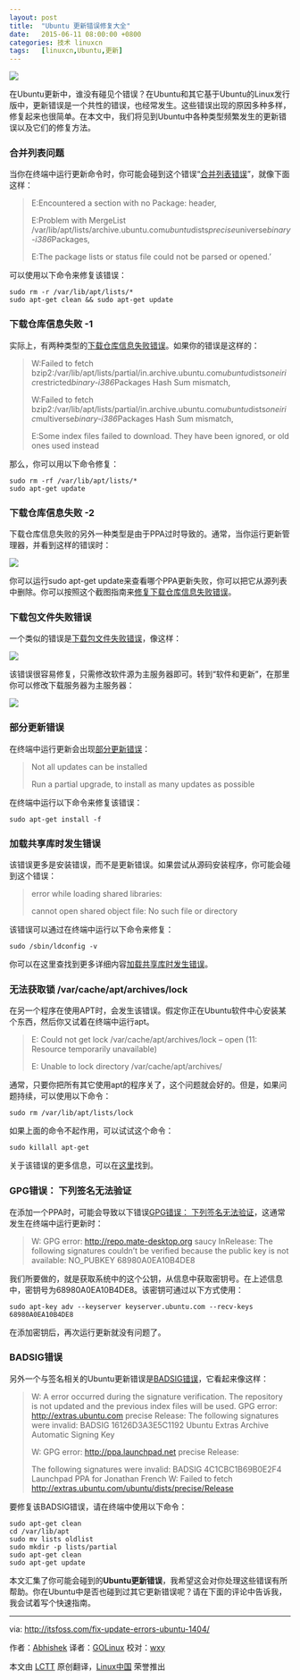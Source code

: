 ```yaml
---
layout: post
title:	"Ubuntu 更新错误修复大全"
date:	2015-06-11 08:00:00 +0800 
categories:	技术 linuxcn 
tags:	[linuxcn,Ubuntu,更新]
---
```



![](/Asserts/Images/album/201506/11/000209ot1y6b7yyrty1wew.jpg)


在Ubuntu更新中，谁没有碰见个错误？在Ubuntu和其它基于Ubuntu的Linux发行版中，更新错误是一个共性的错误，也经常发生。这些错误出现的原因多种多样，修复起来也很简单。在本文中，我们将见到Ubuntu中各种类型频繁发生的更新错误以及它们的修复方法。


### 合并列表问题


当你在终端中运行更新命令时，你可能会碰到这个错误“[合并列表错误](http://itsfoss.com/how-to-fix-problem-with-mergelist/)”，就像下面这样：



> 
> E:Encountered a section with no Package: header,
> 
> 
> E:Problem with MergeList /var/lib/apt/lists/archive.ubuntu.com*ubuntu*dists*precise*universe*binary-i386*Packages,
> 
> 
> E:The package lists or status file could not be parsed or opened.’
> 
> 
> 


可以使用以下命令来修复该错误：



```
sudo rm -r /var/lib/apt/lists/*
sudo apt-get clean && sudo apt-get update

```

### 下载仓库信息失败 -1


实际上，有两种类型的[下载仓库信息失败错误](http://itsfoss.com/solve-ubuntu-error-failed-to-download-repository-information-check-your-internet-connection/)。如果你的错误是这样的：



> 
> W:Failed to fetch bzip2:/var/lib/apt/lists/partial/in.archive.ubuntu.com*ubuntu*dists*oneiric*restricted*binary-i386*Packages Hash Sum mismatch,
> 
> 
> W:Failed to fetch bzip2:/var/lib/apt/lists/partial/in.archive.ubuntu.com*ubuntu*dists*oneiric*multiverse*binary-i386*Packages Hash Sum mismatch,
> 
> 
> E:Some index files failed to download. They have been ignored, or old ones used instead
> 
> 
> 


那么，你可以用以下命令修复：



```
sudo rm -rf /var/lib/apt/lists/*
sudo apt-get update

```

### 下载仓库信息失败 -2


下载仓库信息失败的另外一种类型是由于PPA过时导致的。通常，当你运行更新管理器，并看到这样的错误时：


![](/Asserts/Images/album/201506/11/000209ttirth77rr9iitfk.png)


你可以运行sudo apt-get update来查看哪个PPA更新失败，你可以把它从源列表中删除。你可以按照这个截图指南来[修复下载仓库信息失败错误](http://itsfoss.com/failed-to-download-repository-information-ubuntu-13-04/)。


### 下载包文件失败错误


一个类似的错误是[下载包文件失败错误](http://itsfoss.com/fix-failed-download-package-files-error-ubuntu/)，像这样：


![](/Asserts/Images/album/201506/11/000210yjd7ex7vvff6epse.jpg)


该错误很容易修复，只需修改软件源为主服务器即可。转到“软件和更新”，在那里你可以修改下载服务器为主服务器：


![](/Asserts/Images/album/201506/11/000210h0fu9fc5mu7h05p7.jpg)


### 部分更新错误


在终端中运行更新会出现[部分更新错误](http://itsfoss.com/fix-partial-upgrade-error-elementary-os-luna-quick-tip/)：



> 
> Not all updates can be installed
> 
> 
> Run a partial upgrade, to install as many updates as possible
> 
> 
> 


在终端中运行以下命令来修复该错误：



```
sudo apt-get install -f

```

### 加载共享库时发生错误


该错误更多是安装错误，而不是更新错误。如果尝试从源码安装程序，你可能会碰到这个错误：



> 
> error while loading shared libraries:
> 
> 
> cannot open shared object file: No such file or directory
> 
> 
> 


该错误可以通过在终端中运行以下命令来修复：



```
sudo /sbin/ldconfig -v

```

你可以在这里查找到更多详细内容[加载共享库时发生错误](http://itsfoss.com/solve-open-shared-object-file-quick-tip/)。


### 无法获取锁 /var/cache/apt/archives/lock


在另一个程序在使用APT时，会发生该错误。假定你正在Ubuntu软件中心安装某个东西，然后你又试着在终端中运行apt。



> 
> E: Could not get lock /var/cache/apt/archives/lock – open (11: Resource temporarily unavailable)
> 
> 
> E: Unable to lock directory /var/cache/apt/archives/
> 
> 
> 


通常，只要你把所有其它使用apt的程序关了，这个问题就会好的。但是，如果问题持续，可以使用以下命令：



```
sudo rm /var/lib/apt/lists/lock

```

如果上面的命令不起作用，可以试试这个命令：



```
sudo killall apt-get

```

关于该错误的更多信息，可以在[这里](http://itsfoss.com/fix-ubuntu-install-error/)找到。


### GPG错误： 下列签名无法验证


在添加一个PPA时，可能会导致以下错误[GPG错误： 下列签名无法验证](http://itsfoss.com/solve-gpg-error-signatures-verified-ubuntu/)，这通常发生在终端中运行更新时：



> 
> W: GPG error: <http://repo.mate-desktop.org> saucy InRelease: The following signatures couldn’t be verified because the public key is not available: NO\_PUBKEY 68980A0EA10B4DE8
> 
> 
> 


我们所要做的，就是获取系统中的这个公钥，从信息中获取密钥号。在上述信息中，密钥号为68980A0EA10B4DE8。该密钥可通过以下方式使用：



```
sudo apt-key adv --keyserver keyserver.ubuntu.com --recv-keys 68980A0EA10B4DE8

```

在添加密钥后，再次运行更新就没有问题了。


### BADSIG错误


另外一个与签名相关的Ubuntu更新错误是[BADSIG错误](http://itsfoss.com/solve-badsig-error-quick-tip/)，它看起来像这样：



> 
> W: A error occurred during the signature verification. The repository is not updated and the previous index files will be used. GPG error: <http://extras.ubuntu.com> precise Release: The following signatures were invalid: BADSIG 16126D3A3E5C1192 Ubuntu Extras Archive Automatic Signing Key
> 
> 
> W: GPG error: <http://ppa.launchpad.net> precise Release:
> 
> 
> The following signatures were invalid: BADSIG 4C1CBC1B69B0E2F4 Launchpad PPA for Jonathan French W: Failed to fetch <http://extras.ubuntu.com/ubuntu/dists/precise/Release>
> 
> 
> 


要修复该BADSIG错误，请在终端中使用以下命令：



```
sudo apt-get clean
cd /var/lib/apt
sudo mv lists oldlist
sudo mkdir -p lists/partial
sudo apt-get clean
sudo apt-get update

```

本文汇集了你可能会碰到的**Ubuntu更新错误**，我希望这会对你处理这些错误有所帮助。你在Ubuntu中是否也碰到过其它更新错误呢？请在下面的评论中告诉我，我会试着写个快速指南。




---


via: <http://itsfoss.com/fix-update-errors-ubuntu-1404/>


作者：[Abhishek](http://itsfoss.com/author/abhishek/) 译者：[GOLinux](https://github.com/GOLinux) 校对：[wxy](https://github.com/wxy)


本文由 [LCTT](https://github.com/LCTT/TranslateProject) 原创翻译，[Linux中国](https://linux.cn/) 荣誉推出
